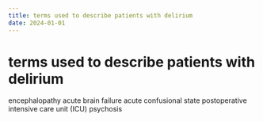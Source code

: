 ```yaml
---
title: terms used to describe patients with delirium
date: 2024-01-01
---
```

# terms used to describe patients with delirium

encephalopathy 
acute brain failure
acute confusional state
postoperative 
intensive care unit (ICU) psychosis
